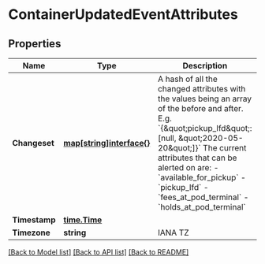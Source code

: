 # ContainerUpdatedEventAttributes

## Properties

Name | Type | Description | Notes
------------ | ------------- | ------------- | -------------
**Changeset** | [**map[string]interface{}**](.md) | A hash of all the changed attributes with the values being an array of the before and after. E.g. &#x60;{\&quot;pickup_lfd\&quot;: [null, \&quot;2020-05-20\&quot;]}&#x60;  The current attributes that can be alerted on are: - &#x60;available_for_pickup&#x60; - &#x60;pickup_lfd&#x60; - &#x60;fees_at_pod_terminal&#x60; - &#x60;holds_at_pod_terminal&#x60; | 
**Timestamp** | [**time.Time**](time.Time.md) |  | 
**Timezone** | **string** | IANA TZ  | [optional] 

[[Back to Model list]](../README.md#documentation-for-models) [[Back to API list]](../README.md#documentation-for-api-endpoints) [[Back to README]](../README.md)


